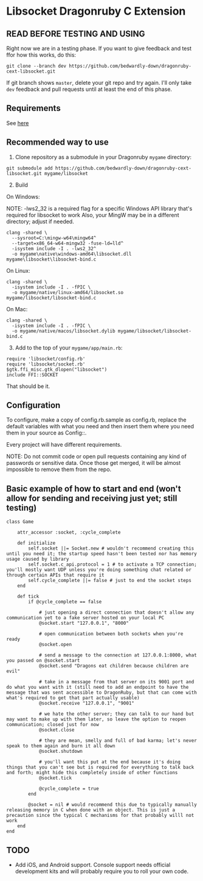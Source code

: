# Libsocket Dragonruby C Extension

## READ BEFORE TESTING AND USING

Right now we are in a testing phase. If you want to give feedback and test ffor how this works, do this:

```
git clone --branch dev https://github.com/bedwardly-down/dragonruby-cext-libsocket.git
```

If git branch shows `master`, delete your git repo and try again. I'll only take `dev` feedback and pull requests until at least the end of this phase.

## Requirements

See [here](https://github.com/DragonRuby/dragonruby-game-toolkit-contrib/tree/master/samples/12_c_extensions/01_basics#requirements)

## Recommended way to use

1) Clone repository as a submodule in your Dragonruby `mygame` directory: 

`git submodule add https://github.com/bedwardly-down/dragonruby-cext-libsocket.git mygame/libsocket`
    
2) Build  

On Windows:  

NOTE: -lws2_32 is a required flag for a specific Windows API library that's required for libsocket to work
    Also, your MingW may be in a different directory; adjust if needed.

```
clang -shared \
  --sysroot=C:\mingw-w64\mingw64^
  --target=x86_64-w64-mingw32 -fuse-ld=lld^
  -isystem include -I . -lws2_32^
  -o mygame\native\windows-amd64\libsocket.dll mygame\libsocket\libsocket-bind.c 
```

On Linux:  

```
clang -shared \
  -isystem include -I . -fPIC \
  -o mygame/native/linux-amd64/libsocket.so mygame/libsocket/libsocket-bind.c
```

On Mac:

```
clang -shared \
  -isystem include -I . -fPIC \
  -o mygame/native/macos/libsocket.dylib mygame/libsocket/libsocket-bind.c
```

3) Add to the top of your `mygame/app/main.rb`:

```
require 'libsocket/config.rb'
require 'libsocket/socket.rb'
$gtk.ffi_misc.gtk_dlopen("libsocket")
include FFI::SOCKET
```

That should be it.

## Configuration

To configure, make a copy of config.rb.sample as config.rb, replace the default variables with what you need and then insert them where you need them in your source as Config::<SOME VARIABLE IN CAPS>.

Every project will have different requirements.

NOTE: Do not commit code or open pull requests containing any kind of passwords or sensitive data. Once those get merged, it will be almost impossible to remove them from the repo.

## Basic example of how to start and end (won't allow for sending and receiving just yet; still testing)

```
class Game

    attr_accessor :socket, :cycle_complete

    def initialize
        self.socket ||= Socket.new # wouldn't recommend creating this until you need it; the startup speed hasn't been tested nor has memory usage caused by library
        self.socket.c_api.protocol = 1 # to activate a TCP connection; you'll mostly want UDP unless you're doing something chat related or through certain APIs that require it
        self.cycle_complete ||= false # just to end the socket steps
    end

    def tick
        if @cycle_complete == false
            
            # just opening a direct connection that doesn't allow any communication yet to a fake server hosted on your local PC
            @socket.start "127.0.0.1", "8000" 
            
            # open communication between both sockets when you're ready
            @socket.open
            
            # send a message to the connection at 127.0.0.1:8000, what you passed on @socket.start
            @socket.send "Dragons eat children because children are evil"
            
            # take in a message from that server on its 9001 port and do what you want with it (still need to add an endpoint to have the message that was sent accessible to DragonRuby, but that can come with what's required to get that part actually usable)
            @socket.receive "127.0.0.1", "9001" 
            
            # we hate the other server; they can talk to our hand but may want to make up with them later, so leave the option to reopen communication; closed just for now
            @socket.close
            
            # they are mean, smelly and full of bad karma; let's never speak to them again and burn it all down
            @socket.shutdown
            
            # you'll want this put at the end because it's doing things that you can't see but is required for everything to talk back and forth; might hide this completely inside of other functions
            @socket.tick

            @cycle_complete = true
        end

        @socket = nil # would recommend this due to typically manually releasing memory in C when done with an object. This is just a precaution since the typical C mechanisms for that probably willl not work
    end
end
```

## TODO

* Add iOS, and Android support. Console support needs official development kits and will probably require you to roll your own code.

